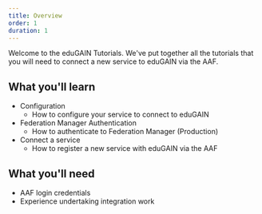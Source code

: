 ```yaml
---
title: Overview
order: 1
duration: 1
---
```


Welcome to the eduGAIN Tutorials. We've put together all the tutorials that you will need to connect a new service to eduGAIN via the AAF.

## What you'll learn
- Configuration
    - How to configure your service to connect to eduGAIN
- Federation Manager Authentication
    - How to authenticate to Federation Manager (Production)
- Connect a service
    - How to register a new service with eduGAIN via the AAF

## What you'll need
- AAF login credentials
- Experience undertaking integration work
